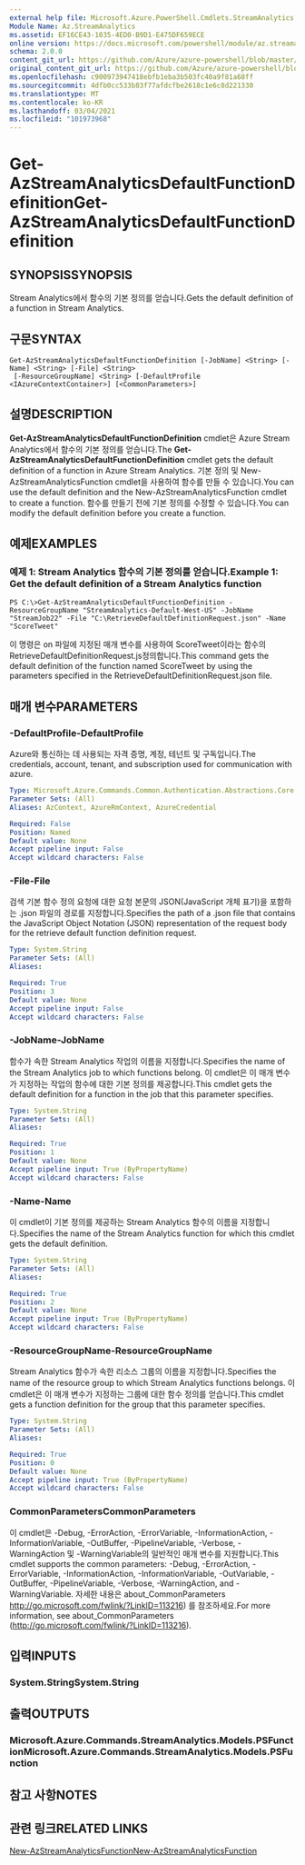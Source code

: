 ```yaml
---
external help file: Microsoft.Azure.PowerShell.Cmdlets.StreamAnalytics.dll-Help.xml
Module Name: Az.StreamAnalytics
ms.assetid: EF16CE43-1035-4ED0-B9D1-E475DF659ECE
online version: https://docs.microsoft.com/powershell/module/az.streamanalytics/get-azstreamanalyticsdefaultfunctiondefinition
schema: 2.0.0
content_git_url: https://github.com/Azure/azure-powershell/blob/master/src/StreamAnalytics/StreamAnalytics/help/Get-AzStreamAnalyticsDefaultFunctionDefinition.md
original_content_git_url: https://github.com/Azure/azure-powershell/blob/master/src/StreamAnalytics/StreamAnalytics/help/Get-AzStreamAnalyticsDefaultFunctionDefinition.md
ms.openlocfilehash: c900973947418ebfb1eba3b503fc40a9f81a68ff
ms.sourcegitcommit: 4dfb0cc533b83f77afdcfbe2618c1e6c8d221330
ms.translationtype: MT
ms.contentlocale: ko-KR
ms.lasthandoff: 03/04/2021
ms.locfileid: "101973968"
---
```

# <span data-ttu-id="df95b-101">Get-AzStreamAnalyticsDefaultFunctionDefinition</span><span class="sxs-lookup"><span data-stu-id="df95b-101">Get-AzStreamAnalyticsDefaultFunctionDefinition</span></span>

## <span data-ttu-id="df95b-102">SYNOPSIS</span><span class="sxs-lookup"><span data-stu-id="df95b-102">SYNOPSIS</span></span>
<span data-ttu-id="df95b-103">Stream Analytics에서 함수의 기본 정의를 얻습니다.</span><span class="sxs-lookup"><span data-stu-id="df95b-103">Gets the default definition of a function in Stream Analytics.</span></span>

## <span data-ttu-id="df95b-104">구문</span><span class="sxs-lookup"><span data-stu-id="df95b-104">SYNTAX</span></span>

```
Get-AzStreamAnalyticsDefaultFunctionDefinition [-JobName] <String> [-Name] <String> [-File] <String>
 [-ResourceGroupName] <String> [-DefaultProfile <IAzureContextContainer>] [<CommonParameters>]
```

## <span data-ttu-id="df95b-105">설명</span><span class="sxs-lookup"><span data-stu-id="df95b-105">DESCRIPTION</span></span>
<span data-ttu-id="df95b-106">**Get-AzStreamAnalyticsDefaultFunctionDefinition** cmdlet은 Azure Stream Analytics에서 함수의 기본 정의를 얻습니다.</span><span class="sxs-lookup"><span data-stu-id="df95b-106">The **Get-AzStreamAnalyticsDefaultFunctionDefinition** cmdlet gets the default definition of a function in Azure Stream Analytics.</span></span>
<span data-ttu-id="df95b-107">기본 정의 및 New-AzStreamAnalyticsFunction cmdlet을 사용하여 함수를 만들 수 있습니다.</span><span class="sxs-lookup"><span data-stu-id="df95b-107">You can use the default definition and the New-AzStreamAnalyticsFunction cmdlet to create a function.</span></span>
<span data-ttu-id="df95b-108">함수를 만들기 전에 기본 정의를 수정할 수 있습니다.</span><span class="sxs-lookup"><span data-stu-id="df95b-108">You can modify the default definition before you create a function.</span></span>

## <span data-ttu-id="df95b-109">예제</span><span class="sxs-lookup"><span data-stu-id="df95b-109">EXAMPLES</span></span>

### <span data-ttu-id="df95b-110">예제 1: Stream Analytics 함수의 기본 정의를 얻습니다.</span><span class="sxs-lookup"><span data-stu-id="df95b-110">Example 1: Get the default definition of a Stream Analytics function</span></span>
```
PS C:\>Get-AzStreamAnalyticsDefaultFunctionDefinition -ResourceGroupName "StreamAnalytics-Default-West-US" -JobName "StreamJob22" -File "C:\RetrieveDefaultDefinitionRequest.json" -Name "ScoreTweet"
```

<span data-ttu-id="df95b-111">이 명령은 on 파일에 지정된 매개 변수를 사용하여 ScoreTweet이라는 함수의 RetrieveDefaultDefinitionRequest.js정의합니다.</span><span class="sxs-lookup"><span data-stu-id="df95b-111">This command gets the default definition of the function named ScoreTweet by using the parameters specified in the RetrieveDefaultDefinitionRequest.json file.</span></span>

## <span data-ttu-id="df95b-112">매개 변수</span><span class="sxs-lookup"><span data-stu-id="df95b-112">PARAMETERS</span></span>

### <span data-ttu-id="df95b-113">-DefaultProfile</span><span class="sxs-lookup"><span data-stu-id="df95b-113">-DefaultProfile</span></span>
<span data-ttu-id="df95b-114">Azure와 통신하는 데 사용되는 자격 증명, 계정, 테넌트 및 구독입니다.</span><span class="sxs-lookup"><span data-stu-id="df95b-114">The credentials, account, tenant, and subscription used for communication with azure.</span></span>

```yaml
Type: Microsoft.Azure.Commands.Common.Authentication.Abstractions.Core.IAzureContextContainer
Parameter Sets: (All)
Aliases: AzContext, AzureRmContext, AzureCredential

Required: False
Position: Named
Default value: None
Accept pipeline input: False
Accept wildcard characters: False
```

### <span data-ttu-id="df95b-115">-File</span><span class="sxs-lookup"><span data-stu-id="df95b-115">-File</span></span>
<span data-ttu-id="df95b-116">검색 기본 함수 정의 요청에 대한 요청 본문의 JSON(JavaScript 개체 표기)을 포함하는 .json 파일의 경로를 지정합니다.</span><span class="sxs-lookup"><span data-stu-id="df95b-116">Specifies the path of a .json file that contains the JavaScript Object Notation (JSON) representation of the request body for the retrieve default function definition request.</span></span>

```yaml
Type: System.String
Parameter Sets: (All)
Aliases:

Required: True
Position: 3
Default value: None
Accept pipeline input: False
Accept wildcard characters: False
```

### <span data-ttu-id="df95b-117">-JobName</span><span class="sxs-lookup"><span data-stu-id="df95b-117">-JobName</span></span>
<span data-ttu-id="df95b-118">함수가 속한 Stream Analytics 작업의 이름을 지정합니다.</span><span class="sxs-lookup"><span data-stu-id="df95b-118">Specifies the name of the Stream Analytics job to which functions belong.</span></span>
<span data-ttu-id="df95b-119">이 cmdlet은 이 매개 변수가 지정하는 작업의 함수에 대한 기본 정의를 제공합니다.</span><span class="sxs-lookup"><span data-stu-id="df95b-119">This cmdlet gets the default definition for a function in the job that this parameter specifies.</span></span>

```yaml
Type: System.String
Parameter Sets: (All)
Aliases:

Required: True
Position: 1
Default value: None
Accept pipeline input: True (ByPropertyName)
Accept wildcard characters: False
```

### <span data-ttu-id="df95b-120">-Name</span><span class="sxs-lookup"><span data-stu-id="df95b-120">-Name</span></span>
<span data-ttu-id="df95b-121">이 cmdlet이 기본 정의를 제공하는 Stream Analytics 함수의 이름을 지정합니다.</span><span class="sxs-lookup"><span data-stu-id="df95b-121">Specifies the name of the Stream Analytics function for which this cmdlet gets the default definition.</span></span>

```yaml
Type: System.String
Parameter Sets: (All)
Aliases:

Required: True
Position: 2
Default value: None
Accept pipeline input: True (ByPropertyName)
Accept wildcard characters: False
```

### <span data-ttu-id="df95b-122">-ResourceGroupName</span><span class="sxs-lookup"><span data-stu-id="df95b-122">-ResourceGroupName</span></span>
<span data-ttu-id="df95b-123">Stream Analytics 함수가 속한 리소스 그룹의 이름을 지정합니다.</span><span class="sxs-lookup"><span data-stu-id="df95b-123">Specifies the name of the resource group to which Stream Analytics functions belongs.</span></span>
<span data-ttu-id="df95b-124">이 cmdlet은 이 매개 변수가 지정하는 그룹에 대한 함수 정의를 얻습니다.</span><span class="sxs-lookup"><span data-stu-id="df95b-124">This cmdlet gets a function definition for the group that this parameter specifies.</span></span>

```yaml
Type: System.String
Parameter Sets: (All)
Aliases:

Required: True
Position: 0
Default value: None
Accept pipeline input: True (ByPropertyName)
Accept wildcard characters: False
```

### <span data-ttu-id="df95b-125">CommonParameters</span><span class="sxs-lookup"><span data-stu-id="df95b-125">CommonParameters</span></span>
<span data-ttu-id="df95b-126">이 cmdlet은 -Debug, -ErrorAction, -ErrorVariable, -InformationAction, -InformationVariable, -OutBuffer, -PipelineVariable, -Verbose, -WarningAction 및 -WarningVariable의 일반적인 매개 변수를 지원합니다.</span><span class="sxs-lookup"><span data-stu-id="df95b-126">This cmdlet supports the common parameters: -Debug, -ErrorAction, -ErrorVariable, -InformationAction, -InformationVariable, -OutVariable, -OutBuffer, -PipelineVariable, -Verbose, -WarningAction, and -WarningVariable.</span></span> <span data-ttu-id="df95b-127">자세한 내용은 about_CommonParameters http://go.microsoft.com/fwlink/?LinkID=113216) 를 참조하세요.</span><span class="sxs-lookup"><span data-stu-id="df95b-127">For more information, see about_CommonParameters (http://go.microsoft.com/fwlink/?LinkID=113216).</span></span>

## <span data-ttu-id="df95b-128">입력</span><span class="sxs-lookup"><span data-stu-id="df95b-128">INPUTS</span></span>

### <span data-ttu-id="df95b-129">System.String</span><span class="sxs-lookup"><span data-stu-id="df95b-129">System.String</span></span>

## <span data-ttu-id="df95b-130">출력</span><span class="sxs-lookup"><span data-stu-id="df95b-130">OUTPUTS</span></span>

### <span data-ttu-id="df95b-131">Microsoft.Azure.Commands.StreamAnalytics.Models.PSFunction</span><span class="sxs-lookup"><span data-stu-id="df95b-131">Microsoft.Azure.Commands.StreamAnalytics.Models.PSFunction</span></span>

## <span data-ttu-id="df95b-132">참고 사항</span><span class="sxs-lookup"><span data-stu-id="df95b-132">NOTES</span></span>

## <span data-ttu-id="df95b-133">관련 링크</span><span class="sxs-lookup"><span data-stu-id="df95b-133">RELATED LINKS</span></span>

[<span data-ttu-id="df95b-134">New-AzStreamAnalyticsFunction</span><span class="sxs-lookup"><span data-stu-id="df95b-134">New-AzStreamAnalyticsFunction</span></span>](./New-AzStreamAnalyticsFunction.md)


